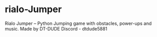 # rialo-Jumper
Rialo Jumper – Python Jumping game with obstacles, power-ups and music.
Made by DT-DUDE 
Discord - dtdude5881

